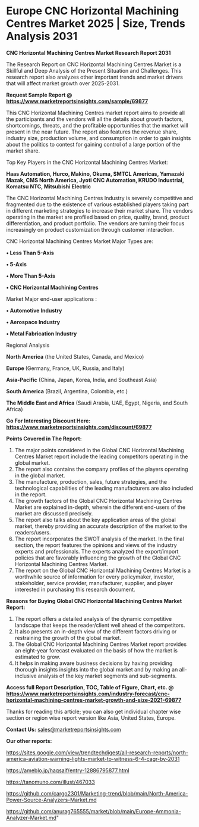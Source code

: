 # Europe CNC Horizontal Machining Centres Market 2025 | Size, Trends Analysis 2031

<strong>CNC Horizontal Machining Centres Market Research Report 2031</strong>

The Research Report on CNC Horizontal Machining Centres Market is a Skillful and Deep Analysis of the Present Situation and Challenges. This research report also analyzes other important trends and market drivers that will affect market growth over 2025-2031.

<strong>Request Sample Report @ <a href=https://www.marketreportsinsights.com/sample/69877>https://www.marketreportsinsights.com/sample/69877</a></strong>

This CNC Horizontal Machining Centres market report aims to provide all the participants and the vendors will all the details about growth factors, shortcomings, threats, and the profitable opportunities that the market will present in the near future. The report also features the revenue share, industry size, production volume, and consumption in order to gain insights about the politics to contest for gaining control of a large portion of the market share.

Top Key Players in the CNC Horizontal Machining Centres Market:

<strong>Haas Automation, Hurco, Makino, Okuma, SMTCL Americas, Yamazaki Mazak, CMS North America, Jyoti CNC Automation, KRUDO Industrial, Komatsu NTC, Mitsubishi Electric</strong>

The CNC Horizontal Machining Centres Industry is severely competitive and fragmented due to the existence of various established players taking part in different marketing strategies to increase their market share. The vendors operating in the market are profiled based on price, quality, brand, product differentiation, and product portfolio. The vendors are turning their focus increasingly on product customization through customer interaction.

CNC Horizontal Machining Centres Market Major Types are:

<strong>• Less Than 5-Axis

• 5-Axis

• More Than 5-Axis

• CNC Horizontal Machining Centres</strong>

Market Major end-user applications :

<strong>• Automotive Industry

• Aerospace Industry

• Metal Fabrication Industry</strong>

Regional Analysis

</u><strong><b>North America</b></strong> (the United States, Canada, and Mexico)

<strong><b>Europe </b></strong>(Germany, France, UK, Russia, and Italy)

<strong><b>Asia-Pacific</b></strong> (China, Japan, Korea, India, and Southeast Asia)

<strong><b>South America</b></strong> (Brazil, Argentina, Colombia, etc.)

<strong><b>The Middle East and Africa</b></strong> (Saudi Arabia, UAE, Egypt, Nigeria, and South Africa)

<strong>Go For Interesting Discount Here: <a href=https://www.marketreportsinsights.com/discount/69877>https://www.marketreportsinsights.com/discount/69877</a></strong>

<strong>Points Covered in The Report:</strong>
<ol>
  <li>The major points considered in the Global CNC Horizontal Machining Centres Market report include the leading competitors operating in the global market.</li>
  <li>The report also contains the company profiles of the players operating in the global market.</li>
  <li>The manufacture, production, sales, future strategies, and the technological capabilities of the leading manufacturers are also included in the report.</li>
  <li>The growth factors of the Global CNC Horizontal Machining Centres Market are explained in-depth, wherein the different end-users of the market are discussed precisely.</li>
  <li>The report also talks about the key application areas of the global market, thereby providing an accurate description of the market to the readers/users.</li>
  <li>The report incorporates the SWOT analysis of the market. In the final section, the report features the opinions and views of the industry experts and professionals. The experts analyzed the export/import policies that are favorably influencing the growth of the Global CNC Horizontal Machining Centres Market.</li>
  <li>The report on the Global CNC Horizontal Machining Centres Market is a worthwhile source of information for every policymaker, investor, stakeholder, service provider, manufacturer, supplier, and player interested in purchasing this research document.</li>
</ol>
<strong>Reasons for Buying Global CNC Horizontal Machining Centres Market Report:</strong>

<ol>
  <li>The report offers a detailed analysis of the dynamic competitive landscape that keeps the reader/client well ahead of the competitors.</li>
  <li>It also presents an in-depth view of the different factors driving or restraining the growth of the global market.</li>
  <li>The Global CNC Horizontal Machining Centres Market report provides an eight-year forecast evaluated on the basis of how the market is estimated to grow.</li>
  <li>It helps in making aware business decisions by having providing thorough insights insights into the global market and by making an all-inclusive analysis of the key market segments and sub-segments.</li>
</ol>
<strong>Access full Report Description, TOC, Table of Figure, Chart, etc. @ <a href=https://www.marketreportsinsights.com/industry-forecast/cnc-horizontal-machining-centres-market-growth-and-size-2021-69877>https://www.marketreportsinsights.com/industry-forecast/cnc-horizontal-machining-centres-market-growth-and-size-2021-69877</a></strong>


Thanks for reading this article; you can also get individual chapter wise section or region wise report version like Asia, United States, Europe.

<strong>Contact Us:</strong>
sales@marketreportsinsights.com

<strong>Our other reports:</strong>

<a href=https://sites.google.com/view/trendtechdigest/all-research-reports/north-america-aviation-warning-lights-market-to-witness-6-4-cagr-by-2031>https://sites.google.com/view/trendtechdigest/all-research-reports/north-america-aviation-warning-lights-market-to-witness-6-4-cagr-by-2031</a>

<a href=https://ameblo.jp/haqsaif/entry-12886795877.html>https://ameblo.jp/haqsaif/entry-12886795877.html</a>

<a href=https://tanomuno.com/illust/467033>https://tanomuno.com/illust/467033</a>

<a href=https://github.com/cargo2301/Marketing-trend/blob/main/North-America-Power-Source-Analyzers-Market.md>https://github.com/cargo2301/Marketing-trend/blob/main/North-America-Power-Source-Analyzers-Market.md</a>

<a href=https://github.com/anurag765555/market/blob/main/Europe-Ammonia-Analyzer-Market.md>https://github.com/anurag765555/market/blob/main/Europe-Ammonia-Analyzer-Market.md</a>"
